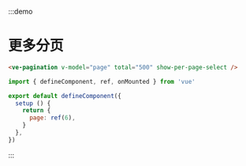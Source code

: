:::demo

# 更多分页

```html
<ve-pagination v-model="page" total="500" show-per-page-select />
```

```js
import { defineComponent, ref, onMounted } from 'vue'

export default defineComponent({
  setup () {
    return {
      page: ref(6),
    }
  },
})
```

:::